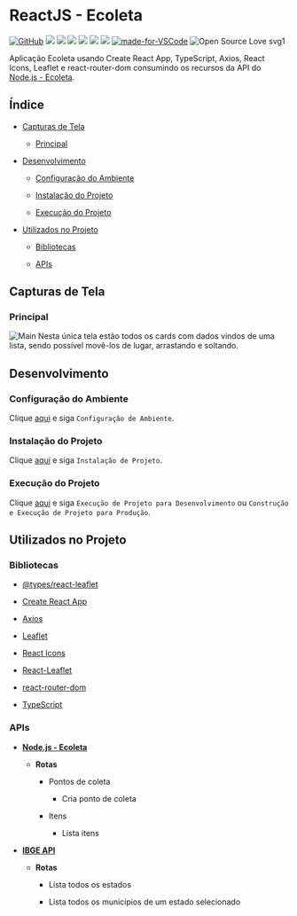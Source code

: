 # ReactJS - Ecoleta

[![GitHub](https://img.shields.io/github/license/mashape/apistatus.svg)](https://github.com/osvaldokalvaitir/reactjs-ecoleta/blob/master/LICENSE)
![](https://img.shields.io/github/package-json/v/osvaldokalvaitir/reactjs-ecoleta.svg)
![](https://img.shields.io/github/last-commit/osvaldokalvaitir/reactjs-ecoleta.svg?color=red)
![](https://img.shields.io/github/languages/top/osvaldokalvaitir/reactjs-ecoleta.svg?color=yellow)
![](https://img.shields.io/github/languages/count/osvaldokalvaitir/reactjs-ecoleta.svg?color=lightgrey)
![](https://img.shields.io/github/languages/code-size/osvaldokalvaitir/reactjs-ecoleta.svg)
![](https://img.shields.io/github/repo-size/osvaldokalvaitir/reactjs-ecoleta.svg?color=blueviolet)
[![made-for-VSCode](https://img.shields.io/badge/Made%20for-VSCode-1f425f.svg)](https://code.visualstudio.com/)
![Open Source Love svg1](https://badges.frapsoft.com/os/v1/open-source.svg?v=103)

Aplicação Ecoleta usando Create React App, TypeScript, Axios, React Icons, Leaflet e react-router-dom consumindo os recursos da API do [Node.js - Ecoleta](https://github.com/osvaldokalvaitir/nodejs-ecoleta).

## Índice

- [Capturas de Tela](#capturas-de-tela)

  - [Principal](#principal)

- [Desenvolvimento](#desenvolvimento)

  - [Configuração do Ambiente](#configuração-do-ambiente)

  - [Instalação do Projeto](#instalação-do-projeto)

  - [Execução do Projeto](#execução-do-projeto)
  
- [Utilizados no Projeto](#utilizados-no-projeto)

  - [Bibliotecas](#bibliotecas)

  - [APIs](#apis)

## Capturas de Tela

### Principal

![Main](/.github/assets/main.png)
Nesta única tela estão todos os cards com dados vindos de uma lista, sendo possível movê-los de lugar, arrastando e soltando.

## Desenvolvimento

### Configuração do Ambiente

Clique [aqui](https://github.com/osvaldokalvaitir/projects-settings/blob/master/README.md) e siga `Configuração de Ambiente`.

### Instalação do Projeto

Clique [aqui](https://github.com/osvaldokalvaitir/projects-settings/blob/master/nodejs/nodejs.md) e siga `Instalação de Projeto`.

### Execução do Projeto

Clique [aqui](https://github.com/osvaldokalvaitir/projects-settings/blob/master/nodejs/libs/create-react-app.md) e siga `Execução de Projeto para Desenvolvimento` ou `Construção e Execução de Projeto para Produção`.

## Utilizados no Projeto

### Bibliotecas

- [@types/react-leaflet](https://github.com/osvaldokalvaitir/projects-settings/blob/master/nodejs/libs/@types-react-leaflet.md)

- [Create React App](https://github.com/osvaldokalvaitir/projects-settings/blob/master/nodejs/libs/create-react-app.md)

- [Axios](https://github.com/osvaldokalvaitir/projects-settings/blob/master/nodejs/libs/axios.md)

- [Leaflet](https://github.com/osvaldokalvaitir/projects-settings/blob/master/nodejs/libs/leaflet.md)

- [React Icons](https://github.com/osvaldokalvaitir/projects-settings/blob/master/nodejs/libs/react-icons.md)

- [React-Leaflet](https://github.com/osvaldokalvaitir/projects-settings/blob/master/nodejs/libs/react-leaflet.md)

- [react-router-dom](https://github.com/osvaldokalvaitir/projects-settings/blob/master/nodejs/libs/react-router-dom.md)

- [TypeScript](https://github.com/osvaldokalvaitir/projects-settings/blob/master/nodejs/libs/typescript.md)

### APIs

- **[Node.js - Ecoleta](https://github.com/osvaldokalvaitir/nodejs-ecoleta)**

  - **Rotas**

    - Pontos de coleta

      - Cria ponto de coleta

    - Itens

      - Lista itens

- **[IBGE API](https://github.com/osvaldokalvaitir/projects-settings/blob/master/api/ibge-api.md)**

  - **Rotas**

    - Lista todos os estados

    - Lista todos os municípios de um estado selecionado
